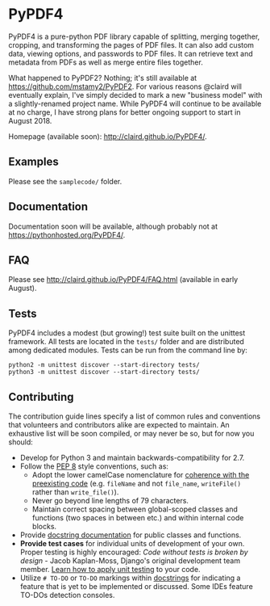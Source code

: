 # PyPDF4
PyPDF4 is a pure-python PDF library capable of splitting, merging together,
cropping, and transforming the pages of PDF files. It can also add custom data,
viewing options, and passwords to PDF files.  It can retrieve text and metadata
from PDFs as well as merge entire files together.

What happened to PyPDF2?  Nothing; it's still available at
https://github.com/mstamy2/PyPDF2.  For various reasons @claird will eventually
explain, I've simply decided to mark a new "business model" with a
slightly-renamed project name.
While PyPDF4 will continue to be available at no charge, I have strong plans
for better ongoing support to start in August 2018.

Homepage (available soon): http://claird.github.io/PyPDF4/.

## Examples
Please see the `samplecode/` folder.

## Documentation
Documentation soon will be available, although probably not at
https://pythonhosted.org/PyPDF4/.

## FAQ
Please see http://claird.github.io/PyPDF4/FAQ.html (available in early August).

## Tests
PyPDF4 includes a modest (but growing!) test suite built on the unittest
framework. All tests are located in the `tests/` folder and are distributed
among dedicated modules. Tests can be run from the command line by:

```
python2 -m unittest discover --start-directory tests/
python3 -m unittest discover --start-directory tests/
```

## Contributing
The contribution guide lines specify a list of common rules and conventions
that volunteers and contributors alike are expected to maintain. An exhaustive
list will be soon compiled, or may never be so, but for now you should:

* Develop for Python 3 and maintain backwards-compatibility for 2.7.
* Follow the [PEP 8](http://filltherealaddress.com) style conventions, such as:
	* Adopt the lower camelCase nomenclature for [coherence with the
	preexisting code](https://www.python.org/dev/peps/pep-0008/\#function-and-variable-names)
	(e.g. `fileName` and not `file_name`, `writeFile()` rather than
	`write_file()`).
    * Never go beyond line lengths of 79 characters.
    * Maintain correct spacing between global-scoped classes and functions (two
    spaces in between etc.) and within internal code blocks.
* Provide [docstring documentation](https://www.python.org/dev/peps/pep-0257/)
for public classes and functions. 
* **Provide test cases** for individual units of development of your own.
Proper testing is highly encouraged: *Code without tests is broken by design*
\- Jacob Kaplan-Moss, Django's original development team member. [Learn how to
apply unit testing](https://docs.python.org/3/library/unittest.html) to your
code.
* Utilize `# TO-DO` or `TO-DO` markings within
[docstrings](https://www.python.org/dev/peps/pep-0257/) for indicating a
feature that is yet to be implemented or discussed. Some IDEs feature TO-DOs
detection consoles.
